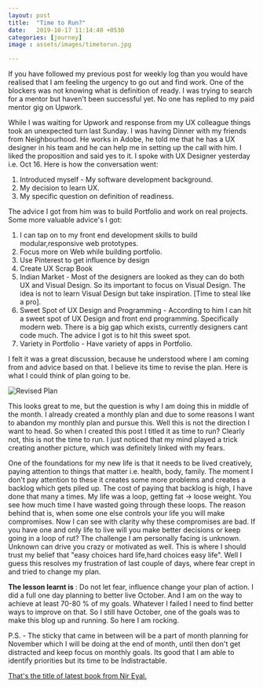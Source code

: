 ```yaml
---
layout: post
title:  "Time to Run?"
date:   2019-10-17 11:14:40 +0530
categories: [journey]
image : assets/images/timetorun.jpg

---
```


If you have followed my previous post for weekly log than you would have realised that I am feeling the urgency to go out and find work.  One of the blockers was not knowing what is definition of ready.  I was trying to search for a mentor but haven't been successful yet.  No one has replied to my paid mentor gig on Upwork.  

While I was waiting for Upwork and response from my UX colleague things took an unexpected turn last Sunday.  I was having Dinner with my friends from Neighbourhood.  He works in Adobe, he told me that he has a UX designer in his team and he can help me in setting up the call with him.  I liked the proposition and said yes to it.  I spoke with UX Designer yesterday i.e. Oct 16. Here is how the conversation went:

1. Introduced myself - My software development background.
2. My decision to learn UX.
3. My specific question on definition of readiness.

The advice I got from him was to build Portfolio and work on real projects.  Some more valuable advice's I got:

1. I can tap on to my front end development skills to build modular,responsive web prototypes.
2. Focus more on Web while building portfolio.
3. Use Pinterest to get influence by design 
4. Create UX Scrap Book
5. Indian Market - Most of the designers are looked as they can do both UX and Visual Design. So its important to focus on Visual Design.  The idea is not to learn Visual Design but take inspiration. [Time to steal like a pro].
6. Sweet Spot of UX Design and Programming - According to him I can hit a sweet spot of UX Design and front end programming. Specifically modern web.  There is a big gap which exists, currently designers cant code much.  The advice I got is to hit this sweet spot.
7. Variety in Portfolio - Have variety of apps in Portfolio.

I felt it was a great discussion, because he understood where I am coming from and advice based on that.  I believe its time to revise the plan. Here is what I could think of plan going to be.

![Revised Plan]({{site.baseurl}}/assets/images/plan-17Oct19.jpg)

This looks great to me, but the question is why I am doing this in middle of the month.  I already created a monthly plan and due to some reasons I want to abandon my monthly plan and pursue this.  Well this is not the direction I want to head.  So when I created this post I titled it as time to run?  Clearly not, this is not the time to run.  I just noticed that my mind played a trick creating another picture, which was definitely linked with my fears. 

One of the foundations for my new life is that it needs to be lived creatively, paying attention to things that matter i.e. health, body, family.  The moment I don't pay attention to these it creates some more problems and creates a backlog which gets piled up.  The cost of paying that backlog is high, I have done that many a times.  My life was a loop, getting fat -> loose weight.  You see how much time I have wasted going through these loops.  The reason behind that is, when some one else controls your life you will make compromises.  Now I can see with clarity why these compromises are bad.  If you have one and only life to live will you make better decisions or keep going in a loop of rut?   The challenge I am personally facing is unknown.  Unknown can drive you crazy or motivated  as well.  This is where I should trust my belief that "easy choices hard life,hard choices easy life".  Well I guess this resolves my frustration of last couple of days, where fear crept in and tried to change my plan.

**The lesson learnt is** :  Do not let fear, influence change your plan of action.  I did a full one day planning to better live October.  And I am on the way to achieve at least 70-80 % of my goals. Whatever  I failed I need to find better ways to improve on that.  So I still have October, one of the goals was to make this blog up and running.  So here I am rocking. 

P.S. -  The sticky that came in between will be a part of month planning for November which I will be doing at the end of month, until then don't get distracted and keep focus on monthly goals.  Its good that I am able to identify priorities but its time to be Indistractable.  

[That's the title of latest book from Nir Eyal.](https://www.nirandfar.com/indistractable/)



